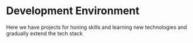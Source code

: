 # Development Environment 

Here we have projects for honing skills and learning new technologies and gradually extend the tech stack 